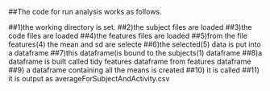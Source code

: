 ##The code for run analysis works as follows.

##1)the working directory is set.
##2)the subject files are loaded
##3)the code files are loaded
##4)the features files are loaded
##5)from the file features(4) the mean and sd are selecte
##6)the selected(5) data is put into a dataframe
##7)this dataframe(is bound to the subjects(1) dataframe
##8)a dataframe is built called tidy features dataframe from features dataframe
##9) a dataframe containing all the means is created
##10) it is called
##11) it is output as averageForSubjectAndActivity.csv
